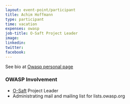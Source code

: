 ```yaml
---
layout: event-point/participant
title: Achim Hoffmann
type: participant
time: vacation
expenses: owasp
job-title: O-Saft Project Leader
image: 
linkedin:
twitter:
facebook:
---
```


See bio at [Owasp personal page](https://www.owasp.org/index.php/User:Achim)


### OWASP Involvement

* [O-Saft](https://www.owasp.org/index.php/O-Saft) Project Leader
* Administrating mail and mailing list for lists.owasp.org

